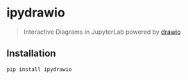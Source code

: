 # ipydrawio

> Interactive Diagrams in JupyterLab powered by [drawio][]

## Installation

```bash
pip install ipydrawio
```

[drawio]: https://github.com/jgraph/drawio
